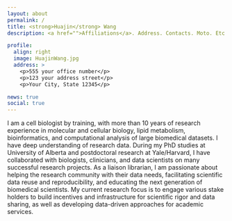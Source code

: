 ```yaml
---
layout: about
permalink: /
title: <strong>Huajin</strong> Wang
description: <a href="">Affiliations</a>. Address. Contacts. Moto. Etc.

profile:
  align: right
  image: HuajinWang.jpg
  address: >
    <p>555 your office number</p>
    <p>123 your address street</p>
    <p>Your City, State 12345</p>

news: true
social: true
---
```


I am a cell biologist by training, with more than 10 years of research experience in molecular and cellular biology, lipid metabolism, bioinformatics, and computational analysis of large biomedical datasets. I have deep understanding of research data. During my PhD studies at University of Alberta and postdoctoral research at Yale/Harvard,  I have collaborated with biologists, clinicians, and data scientists on many successful research projects. As a liaison librarian, I am passionate about helping the research community with their data needs, facilitating scientific data reuse and reproducibility, and educating the next generation of biomedical scientists. My current research focus is to engage various stake holders to build incentives and infrastructure for scientific rigor and data sharing, as well as developing data-driven approaches for academic services.
